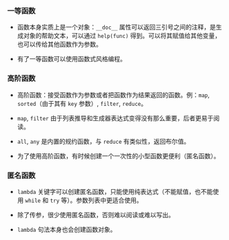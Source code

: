 ### 一等函数

- 函数本身实质上是一个对象：`__doc__` 属性可以返回三引号之间的注释，是生成对象的帮助文本，可以通过 `help(func)` 得到。可以将其赋值给其他变量，也可以传给其他函数作为参数。

- 有了一等函数可以使用函数式风格编程。

### 高阶函数

- 高阶函数：接受函数作为参数或者把函数作为结果返回的函数。例：`map`, `sorted`（由于其有 `key` 参数）, `filter`, `reduce`。

- `map`, `filter` 由于列表推导和生成器表达式变得没有那么重要，后者更易于阅读。

- `all`, `any` 是内置的规约函数，与 `reduce` 有类似性，返回布尔值。

- 为了使用高阶函数，有时候创建一个一次性的小型函数更便利（匿名函数）。

### 匿名函数

- `lambda` 关键字可以创建匿名函数，只能使用纯表达式（不能赋值，也不能使用 `while` 和 `try` 等）。参数列表中更适合使用。

- 除了传参，很少使用匿名函数，否则难以阅读或难以写出。

- `lambda` 句法本身也会创建函数对象。